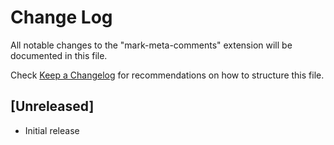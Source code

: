 # Change Log

All notable changes to the "mark-meta-comments" extension will be documented in this file.

Check [Keep a Changelog](http://keepachangelog.com/) for recommendations on how to structure this file.

## [Unreleased]

- Initial release